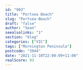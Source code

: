 ```yaml
---
id: "903"
title: "Portsea Beach"
slug: "Portsea-Beach"
draft: "false"
author: "Sean"
seealsolinks: "1"
section: "blog"
categories: ["VIC"]
tags: ["Mornington Peninsula"]
postcode: "3944"
date: "2021-11-10T22:00:09+11:00"
realScore: 93
---
```

